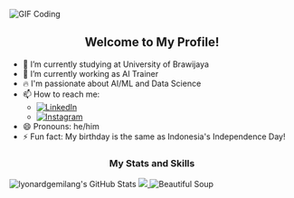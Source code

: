 ![GIF Coding](https://i.redd.it/a6uodmc237391.gif)

<h2 align="center">Welcome to My Profile!</h2>

- 🔭 I’m currently studying at University of Brawijaya
- 🤖 I’m currently working as AI Trainer
- 🔥 I'm passionate about AI/ML and Data Science
- 📫 How to reach me:
  - <a href="https://www.linkedin.com/in/lyonard-gemilang">
      <img src="https://img.shields.io/badge/LinkedIn-0077B5?style=for-the-badge&logo=linkedin&logoColor=white" alt="LinkedIn">
    </a>
  - <a href="https://www.instagram.com/lyonardgemilang/">
      <img src="https://img.shields.io/badge/Instagram-E4405F?style=for-the-badge&logo=instagram&logoColor=white" alt="Instagram">
    </a>
- 😄 Pronouns: he/him
- ⚡ Fun fact: My birthday is the same as Indonesia's Independence Day!

<h3 align="center">My Stats and Skills</h3>
<div display="inline-flex">  
  <img src="https://github-readme-stats.vercel.app/api/top-langs/?username=lyonardgemilang&theme=default&show_icons=true&hide_border=true&layout=compact" alt="lyonardgemilang's GitHub Stats" />
  <a href="https://skillicons.dev">
    <img src="https://skillicons.dev/icons?i=python,tensorflow,sklearn,html,css,git,postgres" />
  </a>
  <img src="https://img.shields.io/badge/Beautiful%20Soup-4B8BBE?style=for-the-badge&logo=&logoColor=white" alt="Beautiful Soup"/>
</div>
